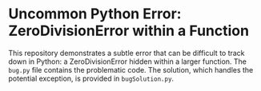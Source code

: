 # Uncommon Python Error: ZeroDivisionError within a Function

This repository demonstrates a subtle error that can be difficult to track down in Python: a ZeroDivisionError hidden within a larger function.  The `bug.py` file contains the problematic code. The solution, which handles the potential exception, is provided in `bugSolution.py`.